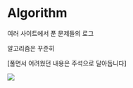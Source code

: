 # Algorithm

여러 사이트에서 푼 문제들의 로그

알고리즘은 꾸준히

[풀면서 어려웠던 내용은 주석으로 달아둡니다]

<img src="https://img.shields.io/badge/Python-3776AB?style=flat-square&logo=Python&logoColor=white"/>
